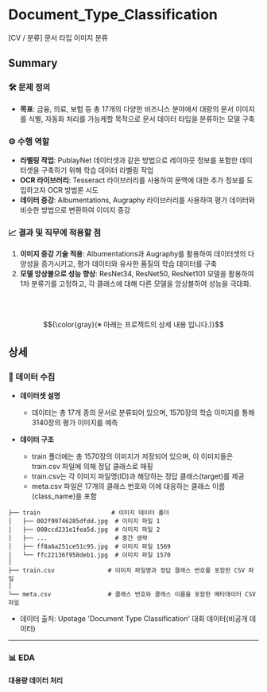 # Document_Type_Classification
[CV / 분류] 문서 타입 이미지 분류 

## Summary

### 🛠️ 문제 정의

- **목표**: 금융, 의료, 보험 등 총 17개의 다양한 비즈니스 분야에서 대량의 문서 이미지를 식별, 자동화 처리를 가능케할 목적으로 문서 데이터 타입을 분류하는 모델 구축

### ⚙️ 수행 역할
- **라벨링 작업**: PublayNet 데이터셋과 같은 방법으로 레이아웃 정보를 포함한 데이터셋을 구축하기 위해 학습 데이터 라벨링 작업
- **OCR 라이브러리**: Tesseract 라이브러리를 사용하여 문맥에 대한 추가 정보를 도입하고자 OCR 방법론 시도
- **데이터 증강**: Albumentations, Augraphy 라이브러리를 사용하여 평가 데이터와 비슷한 방법으로 변환하여 이미지 증강


### 📈 결과 및 직무에 적용할 점
1. **이미지 증강 기술 적용**: Albumentations과 Augraphy를 활용하여 데이터셋의 다양성을 증가시키고, 평가 데이터와 유사한 품질의 학습 데이터를 구축
2. **모델 앙상블으로 성능 향상**: ResNet34, ResNet50, ResNet101 모델을 활용하여 1차 분류기를 고정하고, 각 클래스에 대해 다른 모델을 앙상블하여 성능을 극대화.


<br><br>


$${\color{gray}(※ 아래는 프로젝트의 상세 내용 입니다.)}$$
## 상세

### 📝 데이터 수집
* **데이터셋 설명**
  - 데이터는 총 17개 종의 문서로 분류되어 있으며, 1570장의 학습 이미지를 통해 3140장의 평가 이미지를 예측

* **데이터 구조**
  - train 폴더에는 총 1570장의 이미지가 저장되어 있으며, 이 이미지들은 train.csv 파일에 의해 정답 클래스로 매핑
  - train.csv는 각 이미지 파일명(ID)과 해당하는 정답 클래스(target)를 제공
  - meta.csv 파일은 17개의 클래스 번호와 이에 대응하는 클래스 이름(class_name)을 포함

```
├── train                    # 이미지 데이터 폴더
│   ├── 002f99746285dfdd.jpg  # 이미지 파일 1
│   ├── 008ccd231e1fea5d.jpg  # 이미지 파일 2
│   ├── ...                   # 중간 생략
│   ├── ff8a6a251ce51c95.jpg  # 이미지 파일 1569
│   └── ffc22136f958deb1.jpg  # 이미지 파일 1570
│
├── train.csv               # 이미지 파일명과 정답 클래스 번호를 포함한 CSV 파일
│
└── meta.csv                # 클래스 번호와 클래스 이름을 포함한 메타데이터 CSV 파일

```

* 데이터 출처: Upstage 'Document Type Classification' 대회 데이터(비공개 데이터)


---
### 📊 EDA
#### 대용량 데이터 처리
